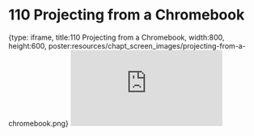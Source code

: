 # 110 Projecting from a Chromebook
 
{type: iframe, title:110 Projecting from a Chromebook, width:800, height:600, poster:resources/chapt_screen_images/projecting-from-a-chromebook.png}
![](https://datatrail-jhu.github.io/DataTrail/no_toc/projecting-from-a-chromebook.html)
 

 
